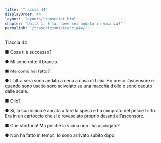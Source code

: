 ```yaml
---
title: 'Traccia 44'
displayOrder: 44
layout: 'layouts/transcript.html'
chapter: 'Unità 1: E tu, dove sei andato in vacanza?'
permalink: '/trascrizioni/traccia44/'
---
```


Traccia 44

■ Cosa ti è successo?

● Mi sono rotto il braccio.

■ Ma come hai fatto?

● L’altra sera sono andato a cena a casa di Licia. Ho preso l’ascensore e quando sono uscito sono scivolato su una macchia d’olio e sono caduto dalle scale.

■ Olio?

● Sì, la sua vicina è andata a fare la spesa e ha comprato del pesce fritto. Era in un cartoccio che si è rovesciato proprio davanti all’ascensore.

■ Che sfortuna! Ma perché la vicina non l’ha asciugato?

● Non ha fatto in tempo. Io sono arrivato subito dopo.
